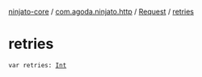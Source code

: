 [ninjato-core](../../index.md) / [com.agoda.ninjato.http](../index.md) / [Request](index.md) / [retries](./retries.md)

# retries

`var retries: `[`Int`](https://kotlinlang.org/api/latest/jvm/stdlib/kotlin/-int/index.html)